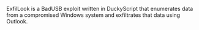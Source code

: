 ExfilLook is a BadUSB exploit written in DuckyScript that enumerates data from a compromised Windows system and exfiltrates that data using Outlook.
